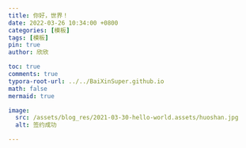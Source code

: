 ```yaml
---
title: 你好，世界！
date: 2022-03-26 10:34:00 +0800
categories: [模板]
tags: [模板]
pin: true
author: 欣欣

toc: true
comments: true
typora-root-url: ../../BaiXinSuper.github.io
math: false
mermaid: true

image:
  src: /assets/blog_res/2021-03-30-hello-world.assets/huoshan.jpg
  alt: 签约成功

---
```




